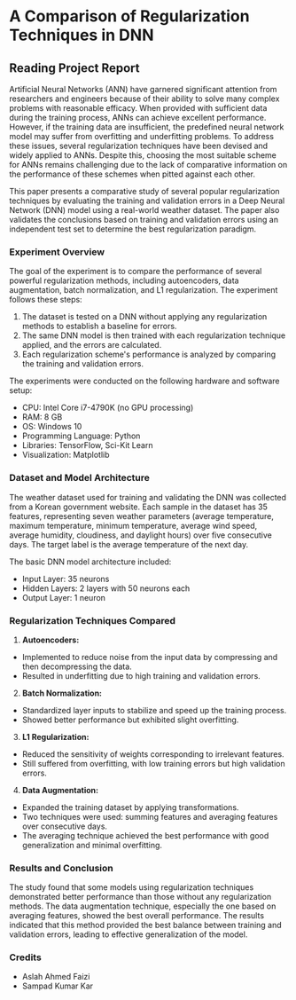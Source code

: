 # A Comparison of Regularization Techniques in DNN

## Reading Project Report

Artificial Neural Networks (ANN) have garnered significant attention from researchers and engineers because of their ability to solve many complex problems with reasonable efficacy. When provided with sufficient data during the training process, ANNs can achieve excellent performance. However, if the training data are insufficient, the predefined neural network model may suffer from overfitting and underfitting problems. To address these issues, several regularization techniques have been devised and widely applied to ANNs. Despite this, choosing the most suitable scheme for ANNs remains challenging due to the lack of comparative information on the performance of these schemes when pitted against each other.

This paper presents a comparative study of several popular regularization techniques by evaluating the training and validation errors in a Deep Neural Network (DNN) model using a real-world weather dataset. The paper also validates the conclusions based on training and validation errors using an independent test set to determine the best regularization paradigm.

### Experiment Overview
The goal of the experiment is to compare the performance of several powerful regularization methods, including autoencoders, data augmentation, batch normalization, and L1 regularization. The experiment follows these steps:
1. The dataset is tested on a DNN without applying any regularization methods to establish a baseline for errors.
2. The same DNN model is then trained with each regularization technique applied, and the errors are calculated.
3. Each regularization scheme's performance is analyzed by comparing the training and validation errors.

The experiments were conducted on the following hardware and software setup:
- CPU: Intel Core i7-4790K (no GPU processing)
- RAM: 8 GB
- OS: Windows 10
- Programming Language: Python
- Libraries: TensorFlow, Sci-Kit Learn
- Visualization: Matplotlib

### Dataset and Model Architecture
The weather dataset used for training and validating the DNN was collected from a Korean government website. Each sample in the dataset has 35 features, representing seven weather parameters (average temperature, maximum temperature, minimum temperature, average wind speed, average humidity, cloudiness, and daylight hours) over five consecutive days. The target label is the average temperature of the next day.

The basic DNN model architecture included:
- Input Layer: 35 neurons
- Hidden Layers: 2 layers with 50 neurons each
- Output Layer: 1 neuron

### Regularization Techniques Compared
1. **Autoencoders:**
- Implemented to reduce noise from the input data by compressing and then decompressing the data.
- Resulted in underfitting due to high training and validation errors.

2. **Batch Normalization:**
- Standardized layer inputs to stabilize and speed up the training process.
- Showed better performance but exhibited slight overfitting.

3. **L1 Regularization:**
- Reduced the sensitivity of weights corresponding to irrelevant features.
- Still suffered from overfitting, with low training errors but high validation errors.

4. **Data Augmentation:**
- Expanded the training dataset by applying transformations.
- Two techniques were used: summing features and averaging features over consecutive days.
- The averaging technique achieved the best performance with good generalization and minimal overfitting.

### Results and Conclusion
The study found that some models using regularization techniques demonstrated better performance than those without any regularization methods. The data augmentation technique, especially the one based on averaging features, showed the best overall performance. The results indicated that this method provided the best balance between training and validation errors, leading to effective generalization of the model.

### Credits
- Aslah Ahmed Faizi
- Sampad Kumar Kar